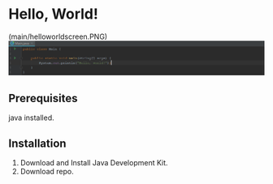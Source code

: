 # Hello, World! 
(main/helloworldscreen.PNG)
![Alt Text](https://github.com/Studgit/wissenschaftlichesArbeiten/blob/main/helloworldscreen.PNG)

## Prerequisites
java installed.

## Installation
1. Download and Install Java Development Kit.
1. Download repo.
